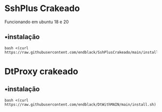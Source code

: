 # SshPlus Crakeado
Funcionando em ubuntu 18 e 20
## •instalação
```
bash <(curl https://raw.githubusercontent.com/endblack/SshPlusCrakeado/main/install.sh)
```
# DtProxy crakeado
## •instalação
```
bash <(curl https://raw.githubusercontent.com/endblack/DtWithMAIN/main/install.sh)
```
